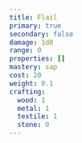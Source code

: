 ```yaml
---
title: Flail
primary: true
secondary: false
damage: 1d8
range: 0
properties: []
mastery: sap
cost: 20
weight: 0.1
crafting:
  wood: 1
  metal: 1
  textile: 1
  stone: 0
---
```

